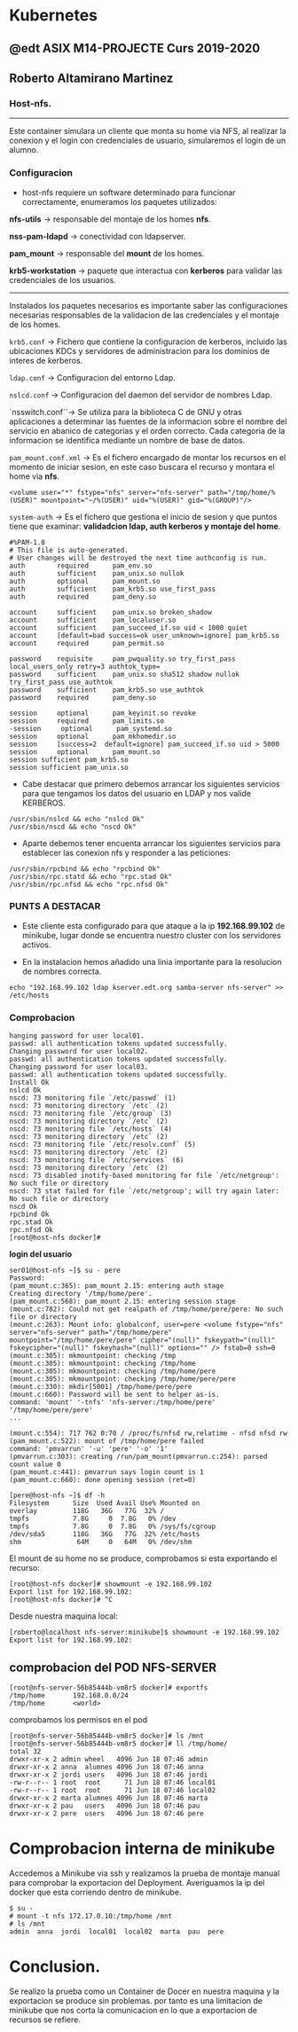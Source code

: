 # Kubernetes
## @edt ASIX M14-PROJECTE Curs 2019-2020
## Roberto Altamirano Martinez
### Host-nfs.
-----------------------------------------------------------------------

Este container simulara un cliente que monta su home via NFS, al realizar la conexion y el login con credenciales de usuario, simularemos el login de un alumno.


### Configuracion

* host-nfs requiere un software determinado para funcionar correctamente, enumeramos los paquetes utilizados:

**nfs-utils** -> responsable del montaje de los homes **nfs**.

**nss-pam-ldapd** -> conectividad con ldapserver.

**pam_mount** -> responsable del **mount** de los homes.

**krb5-workstation** -> paquete que interactua con **kerberos** para validar las credenciales de los usuarios.

---

Instalados los paquetes necesarios es importante saber las configuraciones necesarias responsables de la validacion de las credenciales y el montaje de los homes.


`krb5.conf` -> Fichero que contiene la configuracion de kerberos, incluido las ubicaciones KDCs y servidores de administracion para los dominios de interes de kerberos. 

`ldap.conf` -> Configuracion del entorno Ldap.

`nslcd.conf` -> Configuracion del daemon del servidor de nombres Ldap.

`nsswitch.conf``-> Se utiliza para la biblioteca C de GNU y otras aplicaciones a determinar las fuentes de la informacion sobre el nombre del servicio en abanico de categorias y el orden correcto.
Cada categoria de la informacion se identifica mediante un nombre de base de datos.

`pam_mount.conf.xml` ->  Es el fichero encargado de montar los recursos en el momento de iniciar sesion, en este caso buscara el recurso y montara el home via **nfs**.

```
<volume user="*" fstype="nfs" server="nfs-server" path="/tmp/home/%(USER)" mountpoint="~/%(USER)" uid="%(USER)" gid="%(GROUP)"/>
```

`system-auth` -> Es el fichero que gestiona el inicio de sesion y que puntos tiene que examinar: **validadcion ldap, auth kerberos y montaje del home**.


```
#%PAM-1.0
# This file is auto-generated.
# User changes will be destroyed the next time authconfig is run.
auth        required      pam_env.so
auth        sufficient    pam_unix.so nullok
auth        optional      pam_mount.so
auth        sufficient    pam_krb5.so use_first_pass
auth        required      pam_deny.so

account     sufficient    pam_unix.so broken_shadow
account     sufficient    pam_localuser.so
account     sufficient    pam_succeed_if.so uid < 1000 quiet
account     [default=bad success=ok user_unknown=ignore] pam_krb5.so
account     required      pam_permit.so

password    requisite     pam_pwquality.so try_first_pass local_users_only retry=3 authtok_type=
password    sufficient    pam_unix.so sha512 shadow nullok try_first_pass use_authtok
password    sufficient    pam_krb5.so use_authtok
password    required      pam_deny.so

session     optional      pam_keyinit.so revoke
session     required      pam_limits.so
-session     optional      pam_systemd.so
session     optional      pam_mkhomedir.so
session     [success=2  default=ignore] pam_succeed_if.so uid > 5000
session     optional      pam_mount.so
session sufficient pam_krb5.so
session sufficient pam_unix.so
```

* Cabe destacar que primero debemos arrancar los siguientes servicios para que tengamos los datos del usuario en LDAP y nos valide KERBEROS.

```
/usr/sbin/nslcd && echo "nslcd Ok"
/usr/sbin/nscd && echo "nscd Ok"
```

* Aparte debemos tener encuenta arrancar los siguientes servicios para establecer las conexion nfs y responder a las peticiones:

```
/usr/sbin/rpcbind && echo "rpcbind Ok"
/usr/sbin/rpc.statd && echo "rpc.stad Ok"
/usr/sbin/rpc.nfsd && echo "rpc.nfsd Ok"
```


### PUNTS A DESTACAR

* Este cliente esta configurado para que ataque a la ip  **192.168.99.102** de minikube, lugar donde se encuentra nuestro cluster con los servidores activos. 

* En la instalacion hemos añadido una linia importante para la resolucion de nombres correcta.

```
echo "192.168.99.102 ldap kserver.edt.org samba-server nfs-server" >> /etc/hosts
```


### Comprobacion

```
hanging password for user local01.
passwd: all authentication tokens updated successfully.
Changing password for user local02.
passwd: all authentication tokens updated successfully.
Changing password for user local03.
passwd: all authentication tokens updated successfully.
Install Ok
nslcd Ok
nscd: 73 monitoring file `/etc/passwd` (1)
nscd: 73 monitoring directory `/etc` (2)
nscd: 73 monitoring file `/etc/group` (3)
nscd: 73 monitoring directory `/etc` (2)
nscd: 73 monitoring file `/etc/hosts` (4)
nscd: 73 monitoring directory `/etc` (2)
nscd: 73 monitoring file `/etc/resolv.conf` (5)
nscd: 73 monitoring directory `/etc` (2)
nscd: 73 monitoring file `/etc/services` (6)
nscd: 73 monitoring directory `/etc` (2)
nscd: 73 disabled inotify-based monitoring for file `/etc/netgroup': No such file or directory
nscd: 73 stat failed for file `/etc/netgroup'; will try again later: No such file or directory
nscd Ok
rpcbind Ok
rpc.stad Ok
rpc.nfsd Ok
[root@host-nfs docker]# 
```

**login del usuario**

```
ser01@host-nfs ~]$ su - pere
Password: 
(pam_mount.c:365): pam_mount 2.15: entering auth stage
Creating directory '/tmp/home/pere'.
(pam_mount.c:568): pam_mount 2.15: entering session stage
(mount.c:782): Could not get realpath of /tmp/home/pere/pere: No such file or directory
(mount.c:263): Mount info: globalconf, user=pere <volume fstype="nfs" server="nfs-server" path="/tmp/home/pere" mountpoint="/tmp/home/pere/pere" cipher="(null)" fskeypath="(null)" fskeycipher="(null)" fskeyhash="(null)" options="" /> fstab=0 ssh=0
(mount.c:305): mkmountpoint: checking /tmp
(mount.c:305): mkmountpoint: checking /tmp/home
(mount.c:305): mkmountpoint: checking /tmp/home/pere
(mount.c:305): mkmountpoint: checking /tmp/home/pere/pere
(mount.c:330): mkdir[5001] /tmp/home/pere/pere
(mount.c:660): Password will be sent to helper as-is.
command: 'mount' '-tnfs' 'nfs-server:/tmp/home/pere' '/tmp/home/pere/pere' 
...

(mount.c:554): 717 762 0:70 / /proc/fs/nfsd rw,relatime - nfsd nfsd rw
(pam_mount.c:522): mount of /tmp/home/pere failed
command: 'pmvarrun' '-u' 'pere' '-o' '1' 
(pmvarrun.c:303): creating /run/pam_mount(pmvarrun.c:254): parsed count value 0
(pam_mount.c:441): pmvarrun says login count is 1
(pam_mount.c:660): done opening session (ret=0)

[pere@host-nfs ~]$ df -h
Filesystem      Size  Used Avail Use% Mounted on
overlay         118G   36G   77G  32% /
tmpfs           7.8G     0  7.8G   0% /dev
tmpfs           7.8G     0  7.8G   0% /sys/fs/cgroup
/dev/sda5       118G   36G   77G  32% /etc/hosts
shm              64M     0   64M   0% /dev/shm

```

El mount de su home no se produce, comprobamos si esta exportando el recurso:

```
[root@host-nfs docker]# showmount -e 192.168.99.102
Export list for 192.168.99.102:
[root@host-nfs docker]# ^C
```

Desde nuestra maquina local:

```
[roberto@localhost nfs-server:minikube]$ showmount -e 192.168.99.102
Export list for 192.168.99.102:
```

## comprobacion del POD NFS-SERVER
```
[root@nfs-server-56b85444b-vm8r5 docker]# exportfs
/tmp/home     	192.168.0.0/24
/tmp/home     	<world>
```

comprobamos los permisos en el pod

```
[root@nfs-server-56b85444b-vm8r5 docker]# ls /mnt
[root@nfs-server-56b85444b-vm8r5 docker]# ll /tmp/home/  
total 32
drwxr-xr-x 2 admin wheel   4096 Jun 18 07:46 admin
drwxr-xr-x 2 anna  alumnes 4096 Jun 18 07:46 anna
drwxr-xr-x 2 jordi users   4096 Jun 18 07:46 jordi
-rw-r--r-- 1 root  root      71 Jun 18 07:46 local01
-rw-r--r-- 1 root  root      71 Jun 18 07:46 local02
drwxr-xr-x 2 marta alumnes 4096 Jun 18 07:46 marta
drwxr-xr-x 2 pau   users   4096 Jun 18 07:46 pau
drwxr-xr-x 2 pere  users   4096 Jun 18 07:46 pere
```

# Comprobacion interna de minikube
Accedemos a Minikube via ssh y realizamos la prueba de montaje manual para comprobar la exportacion del Deployment.
Averiguamos la ip del docker que esta corriendo dentro de minikube.

```
$ su -
# mount -t nfs 172.17.0.10:/tmp/home /mnt
# ls /mnt
admin  anna  jordi  local01  local02  marta  pau  pere
```

# Conclusion.

Se realizo la prueba como un Container de Docer en nuestra maquina y la exportacion se produce sin problemas.
por tanto es una limitacion de minikube que nos corta la comunicacion en lo que a exportacion de recursos se refiere.



